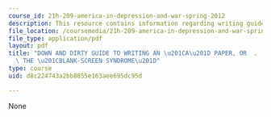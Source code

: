 ```yaml
---
course_id: 21h-209-america-in-depression-and-war-spring-2012
description: This resource contains information regarding writing guide.
file_location: /coursemedia/21h-209-america-in-depression-and-war-spring-2012/d8c224743a2bb8855e163aee695dc95d_writing_guide.pdf
file_type: application/pdf
layout: pdf
title: "DOWN AND DIRTY GUIDE TO WRITING AN \u201CA\u201D PAPER, OR  .  .  .  OVERCOMING\
  \ THE \u201CBLANK-SCREEN SYNDROME\u201D"
type: course
uid: d8c224743a2bb8855e163aee695dc95d

---
```

None